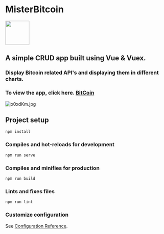 # MisterBitcoin
<img src="https://www.svgrepo.com/show/354528/vue.svg"  width="75px"/>

## A simple CRUD app built using Vue & Vuex. 
### Display  Bitcoin related API's and displaying them in different charts.

### To view the app, click here. <a href="https://segaltal1.github.io/bit-coin/">BitCoin</a>
<img src="https://i.im.ge/2021/10/28/o0xdKm.jpg" alt="o0xdKm.jpg" border="0">

## Project setup
```
npm install
```

### Compiles and hot-reloads for development
```
npm run serve
```

### Compiles and minifies for production
```
npm run build
```

### Lints and fixes files
```
npm run lint
```

### Customize configuration
See [Configuration Reference](https://cli.vuejs.org/config/).
